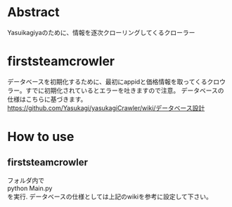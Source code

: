 # Abstract
Yasuikagiyaのために、情報を逐次クローリングしてくるクローラー
# firststeamcrowler
データベースを初期化するために、最初にappidと価格情報を取ってくるクロウラー。すでに初期化されているとエラーを吐きますので注意。
データベースの仕様はこちらに基づきます。  
https://github.com/Yasukagi/yasukagiCrawler/wiki/データベース設計

# How to use
## firststeamcrowler
フォルダ内で  
python Main.py  
を実行.
データベースの仕様としては上記のwikiを参考に設定して下さい。
